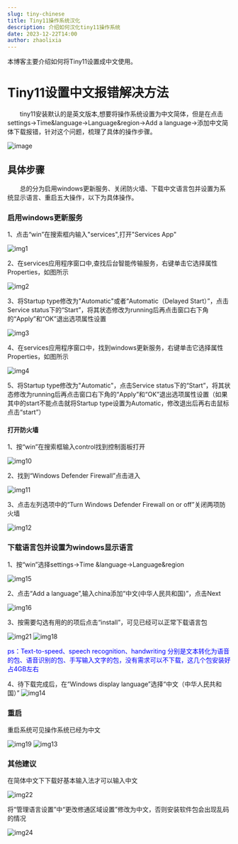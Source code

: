 ```yaml
---
slug: tiny-chinese
title: Tiny11操作系统汉化
description: 介绍如何汉化tiny11操作系统
date: 2023-12-22T14:00
author: zhaolixia
---
```


本博客主要介绍如何将Tiny11设置成中文使用。

<!--truncate-->

# Tiny11设置中文报错解决方法

&emsp;&emsp;tiny11安装默认的是英文版本,想要将操作系统设置为中文简体，但是在点击settings->Time&language->Language&region->Add a language->添加中文简体下载报错，针对这个问题，梳理了具体的操作步骤。

![image](image.png)

## 具体步骤
&emsp;&emsp;总的分为启用windows更新服务、关闭防火墙、下载中文语言包并设置为系统显示语言、重启五大操作，以下为具体操作。

### 启用windows更新服务
1、点击“win”在搜索框内输入"services",打开"Services App"

![img1](image-1.png)

2、在services应用程序窗口中,查找后台智能传输服务，右键单击它选择属性Properties，如图所示

![img2](image-2.png)

3、将Startup type修改为"Automatic"或者“Automatic（Delayed Start）”，点击Service status下的“Start”，将其状态修改为running后再点击窗口右下角的“Apply”和“OK”退出选项属性设置

![img3](image-3.png)

4、在services应用程序窗口中，找到windows更新服务，右键单击它选择属性Properties，如图所示

![img4](image-4.png)

5、将Startup type修改为"Automatic"，点击Service status下的“Start”，将其状态修改为running后再点击窗口右下角的“Apply”和“OK”退出选项属性设置（如果其中的start不能点击就将Startup type设置为Automatic，修改退出后再右击鼠标点击“start”）

#### 打开防火墙
1、按“win”在搜索框输入control找到控制面板打开

![img10](image-10.png)

2、找到“Windows Defender Firewall”点击进入

![img11](image-11.png)

3、点击左列选项中的“Turn Windows Defender Firewall on or off”关闭两项防火墙

![img12](image-12.png)

### 下载语言包并设置为windows显示语言
1、按“win”选择settings->Time &language->Language&region

![img15](image-15.png)

2、点击“Add a language”,输入china添加“中文(中华人民共和国)”，点击Next

![img16](image-16.png)

3、按需要勾选有用的的项后点击“install”，可见已经可以正常下载语言包

![img21](image-21.png)
![img18](image-18.png)

<font color="blue">ps：Text-to-speed、speech recognition、handwriting 分别是文本转化为语音的包、语音识别的包、手写输入文字的包，没有需求可以不下载，这几个包安装好占4GB左右</font>

4、待下载完成后，在“Windows display language”选择“中文（中华人民共和国）”
![img14](image-14.png)

### 重启
重启系统可见操作系统已经为中文

![img19](image-19.png)
![img13](image-13.png)

### 其他建议
在简体中文下下载好基本输入法才可以输入中文

![img22](image-22.png)

将“管理语言设置”中“更改修通区域设置”修改为中文，否则安装软件包会出现乱码的情况

![img24](image-24.png)